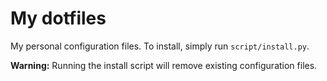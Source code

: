 # My dotfiles

My personal configuration files. To install, simply run `script/install.py`.

**Warning:** Running the install script will remove existing configuration
files.
